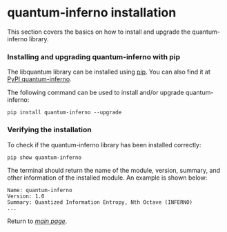 # quantum-inferno installation
This section covers the basics on how to install and upgrade the quantum-inferno library.

### Installing and upgrading quantum-inferno with pip

The libquantum library can be installed using [pip](https://pip.pypa.io/en/stable/). 
You can also find it at [PyPI quantum-inferno](https://pypi.org/project/quantum-inferno/).

The following command can be used to install and/or upgrade quantum-inferno:

```shell script
pip install quantum-inferno --upgrade
```

### Verifying the installation

To check if the quantum-inferno library has been installed correctly:
```shell script
pip show quantum-inferno
```
The terminal should return the name of the module, version, summary, and other information of the
installed module. An example is shown below:

```
Name: quantum-inferno
Version: 1.0
Summary: Quantized Information Entropy, Nth Octave (INFERNO)
...
```

Return to _[main page](https://github.com/ISLA-UH/quantum-inferno)_.